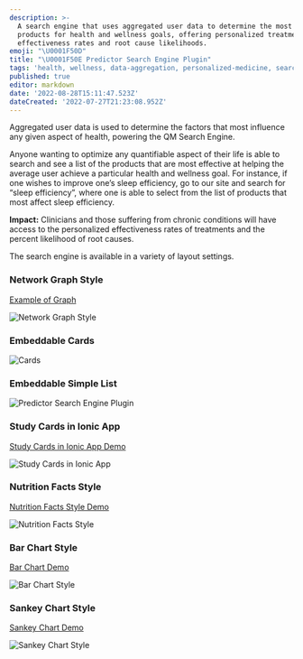 ```yaml
---
description: >-
  A search engine that uses aggregated user data to determine the most effective
  products for health and wellness goals, offering personalized treatment
  effectiveness rates and root cause likelihoods.
emoji: "\U0001F50D"
title: "\U0001F50E Predictor Search Engine Plugin"
tags: 'health, wellness, data-aggregation, personalized-medicine, search-engine'
published: true
editor: markdown
date: '2022-08-28T15:11:47.523Z'
dateCreated: '2022-07-27T21:23:08.952Z'
---
```


Aggregated user data is used to determine the factors that most influence any given aspect of health, powering the QM Search Engine.

Anyone wanting to optimize any quantifiable aspect of their life is able to search and see a list of the products that are most effective at helping the average user achieve a particular health and wellness goal. For instance, if one wishes to improve one’s sleep efficiency, go to our site and search for “sleep efficiency”, where one is able to select from the list of products that most affect sleep efficiency.

**Impact:**
Clinicians and those suffering from chronic conditions will have access to the personalized effectiveness rates of treatments and the percent likelihood of root causes.

The search engine is available in a variety of layout settings.

### Network Graph Style

[Example of Graph](https://studies.dfda.earth/variables/Overall_Mood)

![Network Graph Style](https://static.crowdsourcingcures.org/img/overall-mood-predictors-network-graph.png)

### Embeddable Cards

![Cards](https://static.crowdsourcingcures.org/img/predictor-search-cards.PNG)

### Embeddable Simple List

![Predictor Search Engine Plugin](https://static.crowdsourcingcures.org/img/predictor-search-no-background.PNG)

### Study Cards in Ionic App

[Study Cards in Ionic App Demo](https://web.quantimo.do/dev/src/ionic/src/index.html#/app/predictors/Overall%20Mood)

![Study Cards in Ionic App](https://static.crowdsourcingcures.org/img/overall-mood-predictors.png)

### Nutrition Facts Style

[Nutrition Facts Style Demo](https://app.quantimo.do/variables/Overall%20Mood)

![Nutrition Facts Style](https://static.crowdsourcingcures.org/img/mood-predictors-nutrition-facts-style.png)

### Bar Chart Style

[Bar Chart Demo](https://app.quantimo.do/variables/Overall%20Mood)

![Bar Chart Style](https://static.crowdsourcingcures.org/img/mood-predictors-bar-chart.png)

### Sankey Chart Style

[Sankey Chart Demo](https://app.quantimo.do/variables/Overall%20Mood)

![Sankey Chart Style](https://static.crowdsourcingcures.org/img/overall-mood-predictors-flow-sankey-chart.png)
